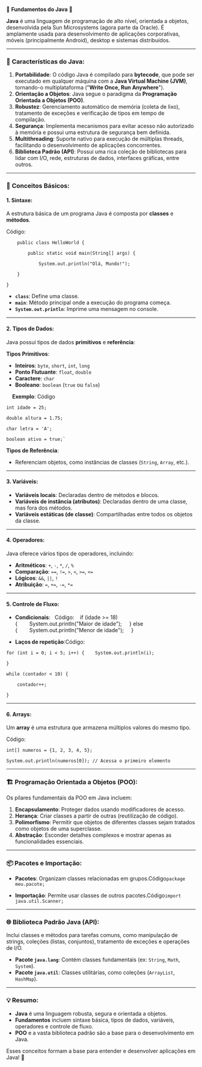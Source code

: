 🚀 **Fundamentos do Java** 🚀

**Java** é uma linguagem de programação de alto nível, orientada a objetos, desenvolvida pela Sun Microsystems (agora parte da Oracle). É amplamente usada para desenvolvimento de aplicações corporativas, móveis (principalmente Android), desktop e sistemas distribuídos.

* * *

### 🧩 **Características do Java**:

1. **Portabilidade**: O código Java é compilado para **bytecode**, que pode ser executado em qualquer máquina com a **Java Virtual Machine (JVM)**, tornando-o multiplataforma ("**Write Once, Run Anywhere**").
2. **Orientação a Objetos**: Java segue o paradigma da **Programação Orientada a Objetos (POO)**.
3. **Robustez**: Gerenciamento automático de memória (coleta de lixo), tratamento de exceções e verificação de tipos em tempo de compilação.
4. **Segurança**: Implementa mecanismos para evitar acesso não autorizado à memória e possui uma estrutura de segurança bem definida.
5. **Multithreading**: Suporte nativo para execução de múltiplas threads, facilitando o desenvolvimento de aplicações concorrentes.
6. **Biblioteca Padrão (API)**: Possui uma rica coleção de bibliotecas para lidar com I/O, rede, estruturas de dados, interfaces gráficas, entre outros.

* * *

### 📝 **Conceitos Básicos**:

#### 1. **Sintaxe**:

A estrutura básica de um programa Java é composta por **classes** e **métodos**.

Código:
```
    public class HelloWorld {

        public static void main(String[] args) {

            System.out.println("Olá, Mundo!");

    }

}
```
* **`class`**: Define uma classe.
* **`main`**: Método principal onde a execução do programa começa.
* **`System.out.println`**: Imprime uma mensagem no console.

* * *

#### 2. **Tipos de Dados**:

Java possui tipos de dados **primitivos** e **referência**:

**Tipos Primitivos**:

* **Inteiros**: `byte`, `short`, `int`, `long`
* **Ponto Flutuante**: `float`, `double`
* **Caractere**: `char`
* **Booleano**: `boolean` (`true` ou `false`)

    **Exemplo**: Código
```
int idade = 25;

double altura = 1.75;

char letra = 'A';

boolean ativo = true;`
```
**Tipos de Referência**:

* Referenciam objetos, como instâncias de classes (`String`, `Array`, etc.).

* * *

#### 3. **Variáveis**:

* **Variáveis locais**: Declaradas dentro de métodos e blocos.
* **Variáveis de instância (atributos)**: Declaradas dentro de uma classe, mas fora dos métodos.
* **Variáveis estáticas (de classe)**: Compartilhadas entre todos os objetos da classe.

* * *

#### 4. **Operadores**:

Java oferece vários tipos de operadores, incluindo:

* **Aritméticos**: `+`, `-`, `*`, `/`, `%`
* **Comparação**: `==`, `!=`, `>`, `<`, `>=`, `<=`
* **Lógicos**: `&&`, `||`, `!`
* **Atribuição**: `=`, `+=`, `-=`, `*=`

* * *

#### 5. **Controle de Fluxo**:

* **Condicionais**:   Código:    if (idade >= 18) {        System.out.println("Maior de idade");     } else {        System.out.println("Menor de idade");     }

* **Laços de repetição**:Código:
```
for (int i = 0; i < 5; i++) {    System.out.println(i);

}

while (contador < 10) {

    contador++;

}
```
* * *

#### 6. **Arrays**:

Um **array** é uma estrutura que armazena múltiplos valores do mesmo tipo.

Código:
```
int[] numeros = {1, 2, 3, 4, 5};

System.out.println(numeros[0]); // Acessa o primeiro elemento
```
* * *

### 🏗️ **Programação Orientada a Objetos (POO)**:

Os pilares fundamentais da POO em Java incluem:

1. **Encapsulamento**: Proteger dados usando modificadores de acesso.
2. **Herança**: Criar classes a partir de outras (reutilização de código).
3. **Polimorfismo**: Permitir que objetos de diferentes classes sejam tratados como objetos de uma superclasse.
4. **Abstração**: Esconder detalhes complexos e mostrar apenas as funcionalidades essenciais.

* * *

### 📦 **Pacotes e Importação**:

* **Pacotes**: Organizam classes relacionadas em grupos.Código`package meu.pacote;`
  
* **Importação**: Permite usar classes de outros pacotes.Código`import java.util.Scanner;`
  

* * *

### 🌐 **Biblioteca Padrão Java (API)**:

Inclui classes e métodos para tarefas comuns, como manipulação de strings, coleções (listas, conjuntos), tratamento de exceções e operações de I/O.

* **Pacote `java.lang`**: Contém classes fundamentais (ex: `String`, `Math`, `System`).
* **Pacote `java.util`**: Classes utilitárias, como coleções (`ArrayList`, `HashMap`).

* * *

### 💡 **Resumo**:

* **Java** é uma linguagem robusta, segura e orientada a objetos.
* **Fundamentos** incluem sintaxe básica, tipos de dados, variáveis, operadores e controle de fluxo.
* **POO** e a vasta biblioteca padrão são a base para o desenvolvimento em Java.

Esses conceitos formam a base para entender e desenvolver aplicações em Java! 🚀

